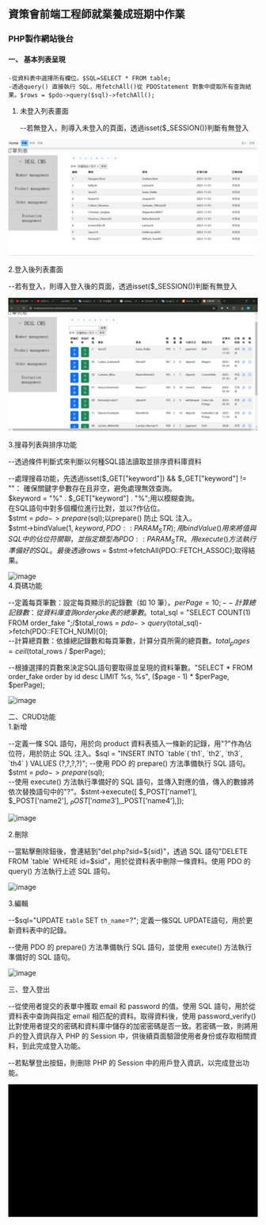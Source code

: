 ## 資策會前端工程師就業養成班期中作業  
### PHP製作網站後台  

#### 一、 基本列表呈現    
    -從資料表中選擇所有欄位。$SQL=SELECT * FROM table;  
    -透過query() 直接執行 SQL，用fetchAll()從 PDOStatement 對象中提取所有查詢結果。$rows = $pdo->query($sql)->fetchAll();  
   
1. 未登入列表畫面  

   --若無登入，則導入未登入的頁面，透過isset($_SESSION())判斷有無登入  
   
  ![image](https://github.com/yhn2983/php_list/blob/main/%E7%99%BB%E5%85%A5%E5%89%8D%E5%88%97%E8%A1%A8.png)
   
 2.登入後列表畫面    

  --若有登入，則導入登入後的頁面，透過isset($_SESSION())判斷有無登入    
    
  ![image](https://github.com/yhn2983/php_list/blob/main/%E7%99%BB%E5%85%A5%E5%BE%8C%E5%88%97%E8%A1%A8.png)    
  
  3.搜尋列表與排序功能    

  --透過條件判斷式來判斷以何種SQL語法讀取並排序資料庫資料  
  
  --處理搜尋功能，先透過isset($_GET["keyword"]) && $_GET["keyword"] != ""： 確保關鍵字參數存在且非空，避免處理無效查詢。  
    $keyword = "%" . $_GET["keyword"] . "%";用以模糊查詢。    
    在SQL語句中對多個欄位進行比對，並以?作佔位。  
    $stmt = $pdo->prepare($sql);以prepare() 防止 SQL 注入。  
    $stmt->bindValue(1, $keyword, PDO::PARAM_STR);用bindValue() 用來將值與 SQL 中的佔位符關聯，並指定類型為 PDO::PARAM_STR。  
    用execute() 方法執行準備好的 SQL。  
    最後透過$rows = $stmt->fetchAll(PDO::FETCH_ASSOC);取得結果。  
        
   ![image](https://github.com/yhn2983/php_list/blob/main/search.gif)     
   4.頁碼功能    

  --定義每頁筆數：設定每頁顯示的記錄數（如 10 筆）。$perPage = 10;  
  --計算總記錄數：從資料庫查詢 order_fake 表的總筆數。$total_sql = "SELECT COUNT(1) FROM order_fake ";/$total_rows = $pdo->query($total_sql)->fetch(PDO::FETCH_NUM)[0];   
  --計算總頁數：依據總記錄數和每頁筆數，計算分頁所需的總頁數。$total_pages = ceil($total_rows / $perPage);  

  --根據選擇的頁數來決定SQL語句要取得並呈現的資料筆數。"SELECT * FROM order_fake order by id desc LIMIT %s, %s", ($page - 1) * $perPage, $perPage);  
         
  ![image](https://github.com/yhn2983/php_list/blob/main/page.gif)  
   
  二、CRUD功能   
  1.新增    

  --定義一條 SQL 語句，用於向 product 資料表插入一條新的記錄，用"?"作為佔位符，用於防止 SQL 注入。$sql = "INSERT INTO `table`(`th1`, `th2`, `th3`, `th4` ) VALUES (?,?,?,?)";    
  --使用 PDO 的 prepare() 方法準備執行 SQL 語句。$stmt = $pdo->prepare($sql);  
  --使用 execute() 方法執行準備好的 SQL 語句，並傳入對應的值，傳入的數據將依次替換語句中的"?"。$stmt->execute([ $_POST['name1'], $_POST['name2'], $_POST['name3'],$_POST['name4'],]);   
    
 ![image](https://github.com/yhn2983/php_list/blob/main/create.gif)    
   
  2.刪除      

--當點擊刪除鈕後，會連結到"del.php?sid=${sid}"，透過 SQL 語句"DELETE  FROM `table` WHERE id=$sid"，用於從資料表中刪除一條資料。使用 PDO 的 query() 方法執行上述 SQL 語句。
        
  ![image](https://github.com/yhn2983/php_list/blob/main/delete.gif)    
    
  3.編輯   

--$sql="UPDATE `table` SET `th_name`=?"; 定義一條SQL UPDATE語句，用於更新資料表中的記錄。     
  
--使用 PDO 的 prepare() 方法準備執行 SQL 語句，並使用 execute() 方法執行準備好的 SQL 語句。  
  
        
   ![image](https://github.com/yhn2983/php_list/blob/main/edit.gif)  
  
  三、登入登出    

--從使用者提交的表單中獲取 email 和 password 的值。使用 SQL 語句，用於從資料表中查詢與指定 email 相匹配的資料。取得資料後，使用 password_verify() 比對使用者提交的密碼和資料庫中儲存的加密密碼是否一致。若密碼一致，則將用戶的登入資訊存入 PHP 的 Session 中，供後續頁面驗證使用者身份或存取相關資料，到此完成登入功能。  
  
--若點擊登出按鈕，則刪除 PHP 的 Session 中的用戶登入資訊，以完成登出功能。  

  ![image](https://github.com/yhn2983/php_list/blob/main/loginout.gif)
